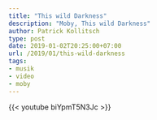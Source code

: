 ```yaml
---
title: "This wild Darkness"
description: "Moby, This wild Darkness"
author: Patrick Kollitsch
type: post
date: 2019-01-02T20:25:00+07:00
url: /2019/01/this-wild-darkness
tags:
- musik
- video
- moby
---
```


{{< youtube biYpmT5N3Jc >}}